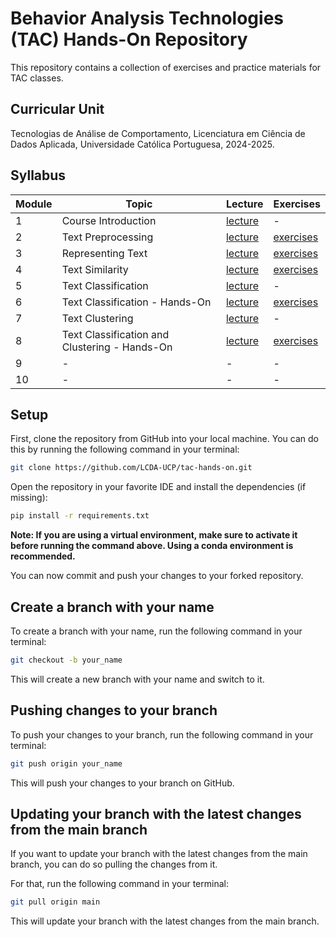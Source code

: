 # Behavior Analysis Technologies (TAC) Hands-On Repository

This repository contains a collection of exercises and practice materials for TAC classes.

## Curricular Unit
Tecnologias de Análise de Comportamento, Licenciatura em Ciência de Dados Aplicada, Universidade Católica Portuguesa, 2024-2025.

## Syllabus

| **Module** | **Topic**                                     | **Lecture**                           | **Exercises**                         |
|------------|-----------------------------------------------|---------------------------------------|---------------------------------------|
| 1          | Course Introduction                           | [lecture](lectures/TAC-Session01.pdf) | -                                     |
| 2          | Text Preprocessing                            | [lecture](lectures/TAC-Session02.pdf) | [exercises](exercises/session02/)     |
| 3          | Representing Text                             | [lecture](lectures/TAC-Session03.pdf) | [exercises](exercises/session03/)     |
| 4          | Text Similarity                               | [lecture](lectures/TAC-Session04.pdf) | [exercises](exercises/session04/)     |
| 5          | Text Classification                           | [lecture](lectures/TAC-Session05.pdf) | -                                     |
| 6          | Text Classification - Hands-On                | [lecture](lectures/TAC-Session06.pdf) | [exercises](exercises/session06-08/)  |
| 7          | Text Clustering                               | [lecture](lectures/TAC-Session07.pdf) | -                                     |
| 8          | Text Classification and Clustering - Hands-On | [lecture](lectures/TAC-Session08.pdf) | [exercises](exercises/session06-08/)  |
| 9          | -                                             | -                                     | -                                     |
| 10         | -                                             | -                                     | -                                     |

## Setup

First, clone the repository from GitHub into your local machine. You can do this by running the following command in your terminal:

```bash
git clone https://github.com/LCDA-UCP/tac-hands-on.git
```

Open the repository in your favorite IDE and install the dependencies (if missing):
```bash
pip install -r requirements.txt
```

**Note: If you are using a virtual environment, make sure to activate it before running the command above. Using a conda environment is recommended.**

You can now commit and push your changes to your forked repository.

## Create a branch with your name

To create a branch with your name, run the following command in your terminal:

```bash
git checkout -b your_name
```

This will create a new branch with your name and switch to it.

## Pushing changes to your branch

To push your changes to your branch, run the following command in your terminal:

```bash
git push origin your_name
```

This will push your changes to your branch on GitHub.

## Updating your branch with the latest changes from the main branch

If you want to update your branch with the latest changes from the main branch, you can do so pulling the changes from it.

For that, run the following command in your terminal:

```bash
git pull origin main
```

This will update your branch with the latest changes from the main branch.
